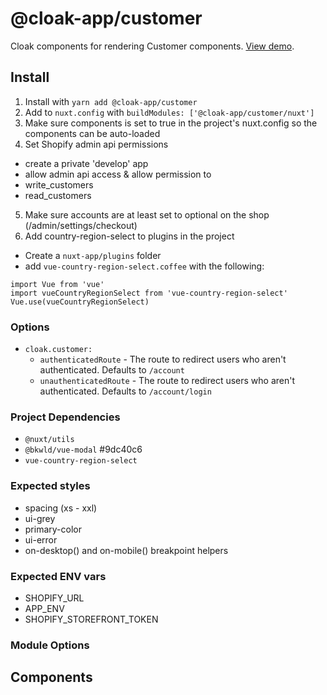 # @cloak-app/customer

Cloak components for rendering Customer components.  [View demo](https://cloak-customer.netlify.app/).

## Install

1. Install with `yarn add @cloak-app/customer`
2. Add to `nuxt.config` with `buildModules: ['@cloak-app/customer/nuxt']`
3. Make sure components is set to true in the project's nuxt.config so the components can be auto-loaded
4. Set Shopify admin api permissions
- create a private 'develop' app
- allow admin api access & allow permission to
- write_customers
- read_customers
5. Make sure accounts are at least set to optional on the shop (/admin/settings/checkout)
6. Add country-region-select to plugins in the project
- Create a `nuxt-app/plugins` folder
- add `vue-country-region-select.coffee` with the following:
```
import Vue from 'vue'
import vueCountryRegionSelect from 'vue-country-region-select'
Vue.use(vueCountryRegionSelect)
```

### Options

- `cloak.customer:`
  - `authenticatedRoute` - The route to redirect users who aren't authenticated. Defaults to `/account`
  - `unauthenticatedRoute` - The route to redirect users who aren't authenticated. Defaults to `/account/login`

### Project Dependencies

- `@nuxt/utils`
- `@bkwld/vue-modal` #9dc40c6
- `vue-country-region-select`


### Expected styles
- spacing (xs - xxl)
- ui-grey
- primary-color
- ui-error
- on-desktop() and on-mobile() breakpoint helpers

### Expected ENV vars
- SHOPIFY_URL
- APP_ENV
- SHOPIFY_STOREFRONT_TOKEN

### Module Options

<!-- - `cloak.copy:`
  - `maxWidthClass` - The max width class to use to `max-w-medium` -->

## Components

<!-- ### `cloak-copy`

This is a generic copy renderer that can be used by other Cloak components so they can stay ignorant of the CMS.  For instance, a FAQ component with a CMS-specific adapater.  In this case, the FAQ component can just pass along the `content` content it was provided to `cloak-copy` and never know whether it is rendering markup from Redactor or rich text from Contentful.

- props:
  - `content` - Either an HTML string or a Contentful rich text JSON document
  - `balanceText` - Boolean, enables [vue-balance-text](https://github.com/BKWLD/vue-balance-text)
  - `unorphan` - Boolean, enables [vue-unorphan](https://github.com/BKWLD/vue-unorphan)
 -->

